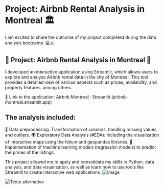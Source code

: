# Project: Airbnb Rental Analysis in Montreal 🏛️

I am excited to share the outcome of my project completed during the data analysis bootcamp. 💻📊

## 🌟 Project: Airbnb Rental Analysis in Montreal 🌟

I developed an interactive application using Streamlit, which allows users to explore and analyze Airbnb rental data in the city of Montreal. This tool provides a detailed view of various aspects such as prices, availability, and property features, among others.

🔗 Link to the application: Airbnb Montreal · Streamlit (airbnb-montreal.streamlit.app)

## The analysis included:

🔧 Data preprocessing: Transformation of columns, handling missing values, and outliers.
🌍 Exploratory Data Analysis (#EDA): Including the visualization of interactive maps using the folium and geopandas libraries.
🤖 Implementation of machine learning models (regression models) to predict the prices of the listings.

This project allowed me to apply and consolidate my skills in Python, data analysis, and data visualization, as well as learn how to use tools like Streamlit to create interactive web applications.
![image](https://github.com/DaianaChichotky/Airbnb_Montreal/assets/161124244/c046f5ff-90a3-4e5e-8441-1c8905914b96)

<img src="Streamlit_recording.gif" alt="Texto alternativo" autoplay>














